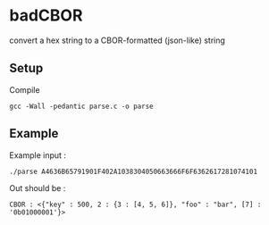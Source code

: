 # badCBOR

convert a hex string to a CBOR-formatted (json-like) string

## Setup

Compile
```
gcc -Wall -pedantic parse.c -o parse
```

## Example

Example input :
```
./parse A4636B65791901F402A1038304050663666F6F6362617281074101
```

Out should be :
```
CBOR : <{"key" : 500, 2 : {3 : [4, 5, 6]}, "foo" : "bar", [7] : '0b01000001'}>
```
